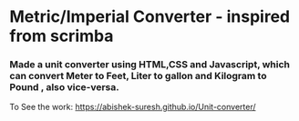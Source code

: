 # Metric/Imperial Converter - inspired from scrimba

### Made a  unit converter using HTML,CSS and Javascript, which can convert Meter to Feet, Liter to gallon and Kilogram to Pound , also vice-versa.

To See the work: https://abishek-suresh.github.io/Unit-converter/
